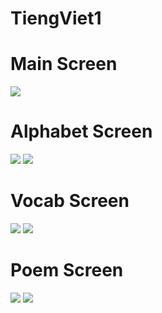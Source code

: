 # TiengViet1
# Main Screen
![](TiengViet1Pic/Picture1.png)
# Alphabet Screen
![](TiengViet1Pic/Picture2.png) ![](TiengViet1Pic/Picture3.png)
# Vocab Screen
![](TiengViet1Pic/Picture4.png) ![](TiengViet1Pic/Picture5.png)
# Poem Screen
![](TiengViet1Pic/Picture6.png) ![](TiengViet1Pic/Picture7.png)
